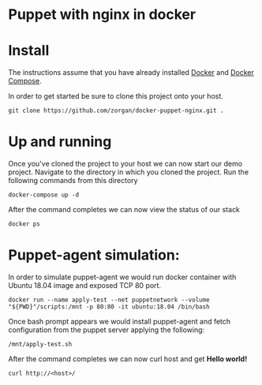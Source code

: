 # Puppet with nginx in docker
# Install
The instructions assume that you have already installed [Docker](https://docs.docker.com/installation/) and [Docker Compose](https://docs.docker.com/compose/install/).

In order to get started be sure to clone this project onto your host.

	git clone https://github.com/zorgan/docker-puppet-nginx.git .

# Up and running
Once you've cloned the project to your host we can now start our demo project. Navigate to the directory in which you cloned the project. Run the following commands from this directory 

	docker-compose up -d

After the command completes we can now view the status of our stack

	docker ps

# Puppet-agent simulation:
In order to simulate puppet-agent we would run docker container with Ubuntu 18.04 image and exposed TCP 80 port.

	docker run --name apply-test --net puppetnetwork --volume "${PWD}"/scripts:/mnt -p 80:80 -it ubuntu:18.04 /bin/bash

Once bash prompt appears we would install puppet-agent and fetch configuration from the puppet server applying the following:

	/mnt/apply-test.sh

After the command completes we can now curl host and get __Hello <b>world</b>!__

	curl http://<host>/
